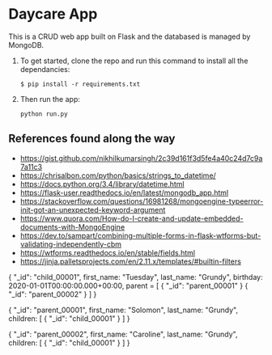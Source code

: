 # Daycare App
This is a CRUD web app built on Flask and the databased is managed by MongoDB.

1. To get started, clone the repo and run this command to install all the dependancies:

	`$ pip install -r requirements.txt`

2. Then run the app:

	`python run.py`

## References found along the way
- https://gist.github.com/nikhilkumarsingh/2c39d161f3d5fe4a40c24d7c9a7a11c3
- https://chrisalbon.com/python/basics/strings_to_datetime/
- https://docs.python.org/3.4/library/datetime.html
- https://flask-user.readthedocs.io/en/latest/mongodb_app.html
- https://stackoverflow.com/questions/16981268/mongoengine-typeerror-init-got-an-unexpected-keyword-argument
- https://www.quora.com/How-do-I-create-and-update-embedded-documents-with-MongoEngine
- https://dev.to/sampart/combining-multiple-forms-in-flask-wtforms-but-validating-independently-cbm
- https://wtforms.readthedocs.io/en/stable/fields.html
- https://jinja.palletsprojects.com/en/2.11.x/templates/#builtin-filters


{
	"_id": "child_00001",
	first_name: "Tuesday",
	last_name: "Grundy",
	birthday: 2020-01-01T00:00:00.000+00:00,
	parent = [
		{ "_id": "parent_00001" }
		{ "_id": "parent_00002" }
	]
}

{
	"_id": "parent_00001",
	first_name: "Solomon",
	last_name: "Grundy",
	children: [
		{ "_id": "child_00001" }
	]
}

{
	"_id": "parent_00002",
	first_name: "Caroline",
	last_name: "Grundy",
	children: [
		{ "_id": "child_00001" }
	]
}